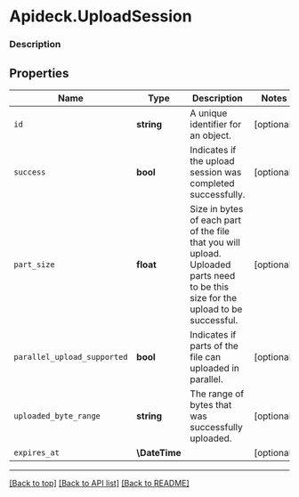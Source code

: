 # Apideck.UploadSession

### Description

## Properties
Name | Type | Description | Notes
------------ | ------------- | ------------- | -------------
`id` | **string** | A unique identifier for an object. | [optional] 
`success` | **bool** | Indicates if the upload session was completed successfully. | [optional] 
`part_size` | **float** | Size in bytes of each part of the file that you will upload. Uploaded parts need to be this size for the upload to be successful. | [optional] 
`parallel_upload_supported` | **bool** | Indicates if parts of the file can uploaded in parallel. | [optional] 
`uploaded_byte_range` | **string** | The range of bytes that was successfully uploaded. | [optional] 
`expires_at` | **\DateTime** |  | [optional] 





---

[[Back to top]](#) [[Back to API list]](../../../../README.md#documentation-for-api-endpoints) [[Back to README]](../../../../README.md)


